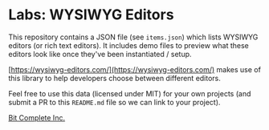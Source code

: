 # Labs: WYSIWYG Editors
This repository contains a JSON file (see `items.json`) which lists WYSIWYG
editors (or rich text editors). It includes demo files to preview what these
editors look like once they've been instantiated / setup.

[https://wysiwyg-editors.com/](https://wysiwyg-editors.com/) makes use of this
library to help developers choose between different editors.

Feel free to use this data (licensed under MIT) for your own projects (and
submit a PR to this `README.md` file so we can link to your project).

[Bit Complete Inc.](https://bitcomplete.io/)
